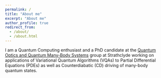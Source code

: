 ```yaml
---
permalink: /
title: "About me"
excerpt: "About me"
author_profile: true
redirect_from: 
  - /about/
  - /about.html
---
```


I am a Quantum Computing enthusiast and a PhD candidate at the [Quantum Optics and Quantum Many-Body Systems](https://qoqms.phys.strath.ac.uk/) group at Strathclyde working on applications of Variational Quantum Algorithms (VQAs) to Partial Differential Equations (PDEs) as well as Counterdiabatic (CD) driving of many-body quantum states. 
